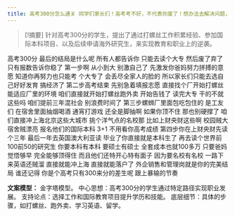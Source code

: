 ```yaml
---
title: 高考300分怎么通关 同学们家长们！高考考不好，不代表你废了！想办法去解决问题，你一定能稳！留学 
---
```

 > [!摘要]
针对高考300分的学生，提出了通过打螺丝工作积累经验、参加国际本科项目、以及后续申请海外研究生，来实现教育和职业上的逆袭。

高考300分
最后的结局是什么呢
所有人都告诉你
只能去读个大专
然后废了弃了
只有报数告诉你稳了
第一步啊
从小到大
别激自己了
先激发你爸妈努力拼搏的意愿
知道你再努力也只能考
个大专了
会丢尽全家人的脸的
所以家长们只能去选自己好好发育
搞经济了
第二步高考结束
先别急着填报志愿
直接找个厂开始打螺丝
能适应厂里的环境
咱们直接就开始打螺丝跑外卖
开始告钱了
读完大专
干的不就这些吗
咱们提前三年混社会
别浪费时间了
第三步螺蛳厂里面包吃包住的
是工友们
在宿舍里面抽烟喝酒
通宵打游戏
还全是脚抽啊
如果你顶不住
那也别硬撑了
咱们直接冲上海北京这些大城市
挑个洋气点的名校那
比如上财央财这些啊
校园贼大
宿舍贼漂亮
报名他们的国际本科
3+1
不用看你高考成绩
第四步你在上财央财先读个三年
最后一年去英国澳大利亚读
毕业了你直接就是本科生了
再去读个世界前100前50的研究生
你要本科有本科
要硕士有硕士
全套成本也就100多万
只要爸妈觉悟够早
完全能够顶得住
而且他们还特开心特有面子
因为要名校有名校
一路下来英语还贼溜
直接就能冲上海
直接就能落户了
外企销售和管理岗就是你的完美结局
谁还记得
你是个高考只有300来分的差生呢
跟上暴输的节奏

**文案模型：**
金字塔模型。
中心思想：高考300分的学生通过特定路径实现职业发展。
支持论点：选择工作和国际教育项目提升学历和技能。
底层细节：具体的步骤，如打螺丝、跑外卖、学习英语、留学。
